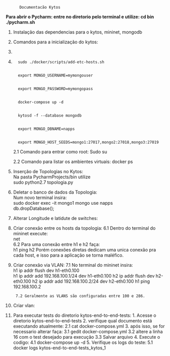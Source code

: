           Documentacão Kytos

 **Para abrir o Pycharm: entre no diretorio pelo terminal e utilize: 
           cd bin
           ./pycharm.sh**         
   
 1. Instalação das dependencias para o kytos, mininet, mongodb  
 
 2. Comandos para a inicialização do kytos:
 3. 
 4. 
          sudo ./docker/scripts/add-etc-hosts.sh
    
    
          export MONGO_USERNAME=mymongouser
    
    
          export MONGO_PASSWORD=mymongopass
    
    
          docker-compose up -d
    
    
          kytosd -f --database mongodb
    

          export MONGO_DBNAME=napps

    
          export MONGO_HOST_SEEDS=mongo1:27017,mongo2:27018,mongo3:27019

    
    2.1 Comando para entrar como root: Sudo su

    
    2.2 Comando para listar os ambientes virtuais: docker ps
    
          
 6. Inserção de Topologias no Kytos:    
          Na pasta PycharmProjects/bin utilize       
          sudo python2.7 topologia.py   
          
 7. Deletar o banco de dados da Topologia:    
         Num novo terminal insira:   
         sudo docker exec -it mongo1 mongo
         use napps     
         db.dropDatabase();   
         
 8. Alterar Longitude e latidute de switches:
 
 
 9. Criar conexão entre os hosts da topologia: 
         6.1 Dentro do terminal do mininet execute:   
         net     
         6.2 Para uma conexão entre h1 e h2 faça:    
         h1 ping h2
 Porém conexões diretas dedicam uma unica conexão pra cada host, e isso para a aplicação se torna maléfico.
 10. Criar conexão via VLAN: 
          7.1 No terminal do mininet insira:   
          h1 ip addr flush dev h1-eth0.100   
          h1 ip addr add 192.168.100.1/24 dev h1-eth0.100
          h2 ip addr flush dev h2-eth0.100
          h2 ip addr add 192.168.100.2/24 dev h2-eth0.100
          h1 ping 192.168.100.2
          
          7.2 Geralmente as VLANS são configuradas entre 100 e 286.
11. Criar vlan:


12. Para executar tests do diretorio kytos-end-to-end-tests:
         1. Acesse o diretorio kytos-end-to-end-tests
         2. verifique qual documento está executando atualmente:
             2.1 cat docker-compose.yml
         3. após isso, se for necessario alterar faça:
             3.1 gedit docker-compose.yml
             3.2 altere a linha 16 com o test desejado para execução
             3.3 Salvar arquivo
         4. Execute o codigo:
             4.1 docker-compose up -d
         5. Verifique os logs do teste:
             5.1 docker logs kytos-end-to-end-tests_kytos_1

      
    
          
